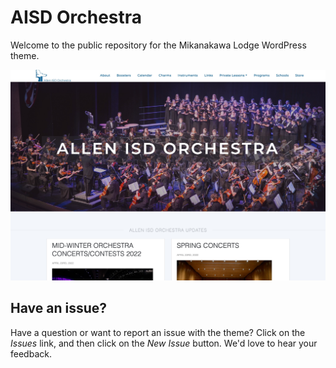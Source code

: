 # AISD Orchestra

Welcome to the public repository for the Mikanakawa Lodge WordPress theme. 

![OA West Theme](https://raw.githubusercontent.com/cooperchristenson/aisd-orchestra-wp-theme/main/screenshot.jpg)


## Have an issue?

Have a question or want to report an issue with the theme? Click on the _Issues_ link, and then click on the _New Issue_ button. We'd love to hear your feedback.

